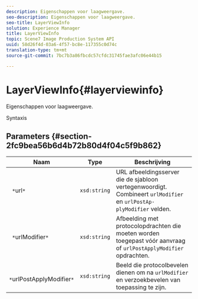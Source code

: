 ```yaml
---
description: Eigenschappen voor laagweergave.
seo-description: Eigenschappen voor laagweergave.
seo-title: LayerViewInfo
solution: Experience Manager
title: LayerViewInfo
topic: Scene7 Image Production System API
uuid: 58d26f4d-03a6-4f57-bc8e-117355c0d74c
translation-type: tm+mt
source-git-commit: 7bc7b3a86fbcdc57cfdc31745fae3afc06e44b15

---
```



# LayerViewInfo{#layerviewinfo}

Eigenschappen voor laagweergave.

Syntaxis

## Parameters {#section-2fc9bea56b6d4b72b80d4f04c5f9b862}

| Naam | Type | Beschrijving |
|---|---|---|
| ` *`url`*` | `xsd:string` | URL afbeeldingsserver die de sjabloon vertegenwoordigt. Combineert `urlModifier` en `urlPostAp- plyModifier` velden. |
| ` *`urlModifier`*` | `xsd:string` | Afbeelding met protocolopdrachten die moeten worden toegepast vóór aanvraag of `urlPostApplyModifier` opdrachten. |
| ` *`urlPostApplyModifier`*` | `xsd:string` | Beeld die protocolbevelen dienen om na `urlModifier` en verzoekbevelen van toepassing te zijn. |

